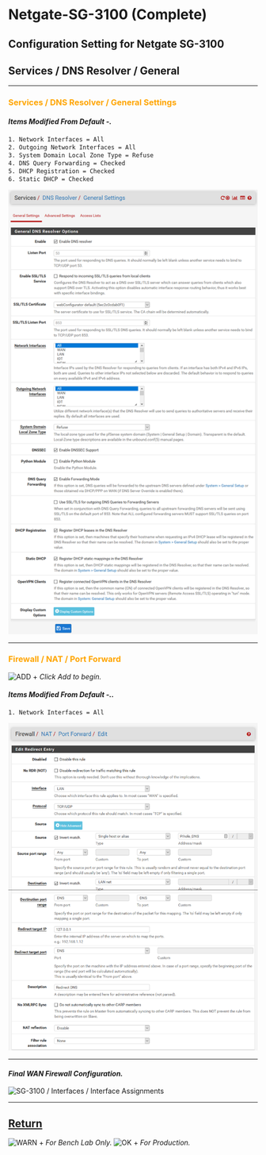 # Netgate-SG-3100 (Complete)

## Configuration Setting for Netgate SG-3100

## **Services / DNS Resolver / General**

---

### <span style="color:Orange">Services / DNS Resolver / General Settings</span>

#### *Items Modified From Default -.*

    1. Network Interfaces = All
    2. Outgoing Network Interfaces = All
    3. System Domain Local Zone Type = Refuse
    4. DNS Query Forwarding = Checked
    5. DHCP Registration = Checked
    6. Static DHCP = Checked

![SG-3100 / Services / DNS Resolver / General Setting](images/Service_Dns_Resolver_General.png)

---

### <span style="color:Orange">Firewall / NAT / Port Forward</span>

![ADD +](https://via.placeholder.com/15/43A047/000000?text=+) *Click Add to begin.*

#### *Items Modified From Default -..*

    1. Network Interfaces = All

![SG-3100 / Firewall / NAT / Port Forward](images/Firewall_Nat_PortForward.png)

---

#### *Final WAN Firewall Configuration.*

![SG-3100 / Interfaces / Interface Assignments](images/Firewall_WAN_Final.png)

---

## [Return](../README.md)

![WARN +](https://via.placeholder.com/15/FF6A00/000000?text=+) *For Bench Lab Only.*
![OK +](https://via.placeholder.com/15/4CFF00/000000?text=+) *For Production.*
